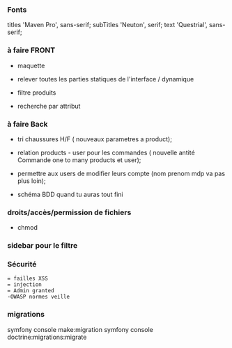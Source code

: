 ### Fonts 

titles  'Maven Pro', sans-serif;
subTitles 'Neuton', serif;
text 'Questrial', sans-serif;


### à faire FRONT 

- maquette 
- relever toutes les parties statiques de l'interface / dynamique 

- filtre produits
- recherche par attribut 

### à faire Back 
- tri chaussures H/F ( nouveaux parametres a product);
- relation products - user pour les commandes ( nouvelle antité Commande one to many products et user);  
- permettre aux users de modifier leurs compte (nom prenom mdp va pas plus loin);

- schéma BDD quand tu auras tout fini 

<!-- ### attribut 
= taille, marque ect : relation entre produits - produitsAttribut / produits - produitsCatégorie -->


### droits/accès/permission de fichiers 
- chmod

### sidebar pour le filtre 
### Sécurité 
    = failles XSS 
    = injection 
    = Admin granted 
    -OWASP normes veille 




### migrations

symfony console make:migration 
symfony console doctrine:migrations:migrate 